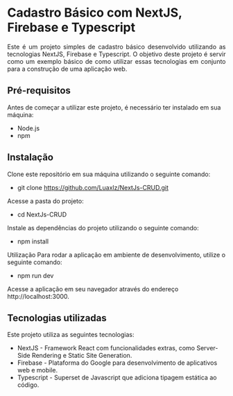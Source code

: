 # Cadastro Básico com NextJS, Firebase e Typescript
<p align="justify"> Este é um projeto simples de cadastro básico desenvolvido utilizando as tecnologias NextJS, Firebase e Typescript. O objetivo deste projeto é servir como um exemplo básico de como utilizar essas tecnologias em conjunto para a construção de uma aplicação web. </p>

## Pré-requisitos
Antes de começar a utilizar este projeto, é necessário ter instalado em sua máquina:
- Node.js
- npm
## Instalação
Clone este repositório em sua máquina utilizando o seguinte comando:
- git clone https://github.com/Luaxlz/NextJs-CRUD.git

Acesse a pasta do projeto:
- cd NextJs-CRUD

Instale as dependências do projeto utilizando o seguinte comando:
- npm install
 
Utilização
Para rodar a aplicação em ambiente de desenvolvimento, utilize o seguinte comando:
- npm run dev

Acesse a aplicação em seu navegador através do endereço http://localhost:3000.

## Tecnologias utilizadas
Este projeto utiliza as seguintes tecnologias:

- NextJS - Framework React com funcionalidades extras, como Server-Side Rendering e Static Site Generation.
- Firebase - Plataforma do Google para desenvolvimento de aplicativos web e mobile.
- Typescript - Superset de Javascript que adiciona tipagem estática ao código.
